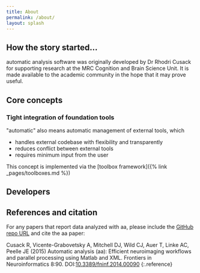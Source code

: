 ```yaml
---
title: About
permalink: /about/
layout: splash
---
```

## How the story started... ##
automatic analysis software was originally developed by Dr Rhodri Cusack for supporting research at the MRC Cognition and Brain Science Unit. It is made available to the academic community in the hope that it may prove useful.

## Core concepts ##

### Tight integration of foundation tools
"automatic" also means automatic management of external tools, which 
- handles external codebase with flexibility and transparently
- reduces conflict between external tools
- requires minimum input from the user

This concept is implemented via the [toolbox framework]({% link _pages/toolboxes.md %})

## Developers ##


## References and citation ##
For any papers that report data analyzed with aa, please include the [GitHub repo URL](https://github.com/automaticanalysis/automaticanalysis) and cite the aa paper:

Cusack R, Vicente-Grabovetsky A, Mitchell DJ, Wild CJ, Auer T, Linke AC, Peelle JE (2015) Automatic analysis (aa): Efficient neuroimaging workflows and parallel processing using Matlab and XML. Frontiers in Neuroinformatics 8:90. DOI:[10.3389/fninf.2014.00090](http://doi.org/10.3389/fninf.2014.00090)
{:.reference}